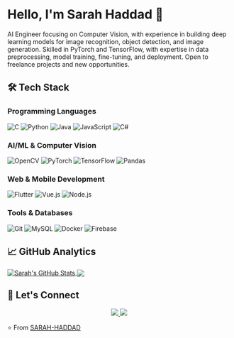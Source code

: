 # Hello, I'm Sarah Haddad 👋 

AI Engineer focusing on Computer Vision, with experience in building deep learning models for image recognition, object detection, and image generation. Skilled in PyTorch and TensorFlow, with expertise in data preprocessing, model training, fine-tuning, and deployment.
Open to freelance projects and new opportunities. 


## 🛠️ Tech Stack

### **Programming Languages**
![C](https://img.shields.io/badge/-C-A8B9CC?logo=c&logoColor=white)
![Python](https://img.shields.io/badge/-Python-3776AB?logo=python&logoColor=white)
![Java](https://img.shields.io/badge/-Java-007396?logo=java&logoColor=white)
![JavaScript](https://img.shields.io/badge/-JavaScript-F7DF1E?logo=javascript&logoColor=black)
![C#](https://img.shields.io/badge/-C%23-239120?logo=c-sharp&logoColor=white)

### **AI/ML & Computer Vision**
![OpenCV](https://img.shields.io/badge/-OpenCV-5C3EE8?logo=opencv&logoColor=white)
![PyTorch](https://img.shields.io/badge/-PyTorch-EE4C2C?logo=pytorch&logoColor=white)
![TensorFlow](https://img.shields.io/badge/-TensorFlow-FF6F00?logo=tensorflow&logoColor=white)
![Pandas](https://img.shields.io/badge/-Pandas-150458?logo=pandas&logoColor=white)

### **Web & Mobile Development**
![Flutter](https://img.shields.io/badge/-Flutter-02569B?logo=flutter&logoColor=white)
![Vue.js](https://img.shields.io/badge/-Vue.js-4FC08D?logo=vue.js&logoColor=white)
![Node.js](https://img.shields.io/badge/-Node.js-339933?logo=node.js&logoColor=white)

### **Tools & Databases**
![Git](https://img.shields.io/badge/-Git-F05032?logo=git&logoColor=white)
![MySQL](https://img.shields.io/badge/-MySQL-4479A1?logo=mysql&logoColor=white)
![Docker](https://img.shields.io/badge/-Docker-2496ED?logo=docker&logoColor=white)
![Firebase](https://img.shields.io/badge/-Firebase-FFCA28?logo=firebase&logoColor=black)

## 📈 GitHub Analytics

<a href="https://github.com/SARAH-HADDAD/SARAH-HADDAD">
  <img align="center" src="https://github-readme-stats.vercel.app/api?username=SARAH-HADDAD&hide_border=true&count_private=true&show_icons=true&theme=gotham" alt="Sarah's GitHub Stats" />
</a>
<a href="https://github.com/SARAH-HADDAD/SARAH-HADDAD">
  <img align="center" src="https://github-readme-stats.vercel.app/api/top-langs/?username=SARAH-HADDAD&hide_border=true&count_private=true&show_icons=true&theme=gotham&langs_count=3" />
</a>

## 🤝 Let's Connect

<p align="center">
  <a href="https://linkedin.com/in/sarah-haddad-it">
    <img src="https://img.shields.io/badge/LinkedIn-0077B5?style=for-the-badge&logo=linkedin&logoColor=white" />
  </a>
  <a href="[https://medium.com/@yourusername](https://medium.com/@sarah-hdd)">
    <img src="https://img.shields.io/badge/Medium-12100E?style=for-the-badge&logo=medium&logoColor=white" />
  </a>
</p>



⭐️ From [SARAH-HADDAD](https://github.com/SARAH-HADDAD)



